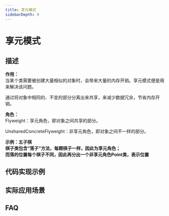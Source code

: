 ```yaml
---
title: 享元模式
sidebarDepth: 0
---
```


# 享元模式

## 描述

**作用：**  
当某个类需要被创建大量相似的对象时，会带来大量的内存开销。享元模式便是用来解决该问题。

通过将对象中相同的、不变的部分分离出来共享，来减少数据冗余，节省内存开销。

**角色：**  
Flyweight：享元角色，即对象之间共享的部分。

UnsharedConcreteFlyweight：非享元角色，即对象之间不一样的部分。

**示例：五子棋**  
**棋子类包含“落子”方法，每颗棋子一样，因此为享元角色；**  
**而落的位置每个棋子不同，因此再分出一个非享元角色Point类，表示位置**  

## 代码实现示例

## 实际应用场景

## FAQ